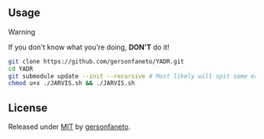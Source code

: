 ## Usage

> [!WARNING]
> If you don't know what you're doing, **DON'T** do it!  

```bash
git clone https://github.com/gersonfaneto/YADR.git
cd YADR
git submodule update --init --recursive # Most likely will spit some errors if you aren't me...
chmod u+x ./JARVIS.sh && ./JARVIS.sh
```

## License

Released under [MIT][license-url] by [gersonfaneto][profile-url].

<!-- prettier-ignore-start -->

<!-- NOTE: Links... -->

[profile-url]: https://github.com/gersonfaneto

[license-url]: https://github.com/gersonfaneto/YADR/blob/main/LICENSE

<!-- prettier-ignore-end -->
